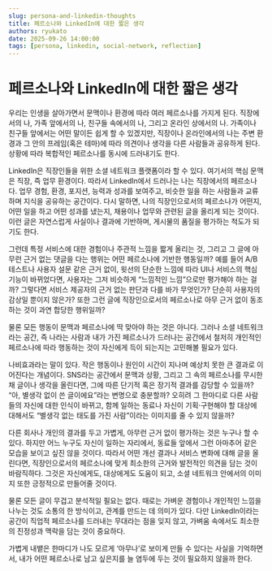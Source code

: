 ```yaml
---
slug: persona-and-linkedin-thoughts
title: 페르소나와 LinkedIn에 대한 짧은 생각
authors: ryukato
date: 2025-09-26 14:00:00
tags: [persona, linkedin, social-network, reflection]
---
```


# 페르소나와 LinkedIn에 대한 짧은 생각

우리는 인생을 살아가면서 문맥이나 환경에 따라 여러 페르소나를 가지게 된다. 직장에서의 나, 가족 앞에서의 나, 친구들 속에서의 나, 그리고 온라인 상에서의 나. 가족이나 친구들 앞에서는 어떤 말이든 쉽게 할 수 있겠지만, 직장이나 온라인에서의 나는 주변 환경과 그 안의 프레임(혹은 테마)에 따라 의견이나 생각을 다른 사람들과 공유하게 된다. 상황에 따라 복합적인 페르소나를 동시에 드러내기도 한다.

LinkedIn은 직장인들을 위한 소셜 네트워크 플랫폼이라 할 수 있다. 여기서의 핵심 문맥은 직장, 즉 업무 환경이다. 따라서 LinkedIn에서 드러나는 나는 직장에서의 페르소나다. 업무 경험, 환경, 포지션, 능력과 성과를 보여주고, 비슷한 일을 하는 사람들과 교류하며 지식을 공유하는 공간이다. 다시 말하면, 나의 직장인으로서의 페르소나가 어떤지, 어떤 일을 하고 어떤 성과를 냈는지, 채용이나 업무와 관련된 글을 올리게 되는 것이다. 이런 글은 자연스럽게 사실이나 결과에 기반하며, 게시물의 품질을 평가하는 척도가 되기도 한다.

그런데 특정 서비스에 대한 경험이나 주관적 느낌을 짧게 올리는 것, 그리고 그 글에 아무런 근거 없는 댓글을 다는 행위는 어떤 페르소나에 기반한 행동일까? 예를 들어 A/B 테스트나 사용자 설문 같은 근거 없이, 윗선의 단순한 느낌에 따라 UI나 서비스의 핵심 기능이 바뀌었다면, 사용자는 그저 비슷하게 “느낌적인 느낌”으로만 평가해야 하는 걸까? 그렇다면 서비스 제공자의 근거 없는 판단과 다를 바가 무엇인가? 단순히 사용자의 감상일 뿐이지 않은가? 또한 그런 글에 직장인으로서의 페르소나로 아무 근거 없이 동조하는 것이 과연 합당한 행위일까?

물론 모든 행동이 문맥과 페르소나에 딱 맞아야 하는 것은 아니다. 그러나 소셜 네트워크라는 공간, 즉 나라는 사람과 내가 가진 페르소나가 드러나는 공간에서 철저히 개인적인 페르소나에 따라 행동하는 것이 자신에게 득이 되는지는 고민해볼 필요가 있다.

나비효과라는 말이 있다. 작은 행동이나 원인이 시간이 지나며 예상치 못한 큰 결과로 이어진다는 개념이다. SNS라는 공간에서 문맥과 상황, 그리고 그 속의 페르소나를 무시한 채 글이나 생각을 올린다면, 그에 따른 단기적 혹은 장기적 결과를 감당할 수 있을까? “아, 별생각 없이 쓴 글이에요”라는 변명으로 충분할까? 오히려 그 한마디로 다른 사람들의 자신에 대한 인식이 바뀌고, 함께 일하는 동료나 자신이 기획·구현해야 할 대상에 대해서도 “별생각 없는 태도를 가진 사람”이라는 이미지를 줄 수 있지 않을까?

다른 회사나 개인의 결과를 두고 가볍게, 아무런 근거 없이 평가하는 것은 누구나 할 수 있다. 하지만 어느 누구도 자신이 일하는 자리에서, 동료들 앞에서 그런 아마추어 같은 모습을 보이고 싶진 않을 것이다. 따라서 어떤 개선 결과나 서비스 변화에 대해 글을 올린다면, 직장인으로서의 페르소나에 맞게 최소한의 근거와 발전적인 의견을 담는 것이 바람직하다. 그것은 자신에게도, 대상에게도 도움이 되고, 소셜 네트워크 안에서의 이미지 또한 긍정적으로 만들어줄 것이다.

물론 모든 글이 무겁고 분석적일 필요는 없다. 때로는 가벼운 경험이나 개인적인 느낌을 나누는 것도 소통의 한 방식이고, 관계를 만드는 데 의미가 있다. 다만 LinkedIn이라는 공간이 직업적 페르소나를 드러내는 무대라는 점을 잊지 않고, 가벼움 속에서도 최소한의 진정성과 맥락을 담는 것이 중요하다.

가볍게 내뱉은 한마디가 나도 모르게 ‘아무나’로 보이게 만들 수 있다는 사실을 기억하면서, 내가 어떤 페르소나로 남고 싶은지를 늘 염두에 두는 것이 필요하지 않을까 한다.